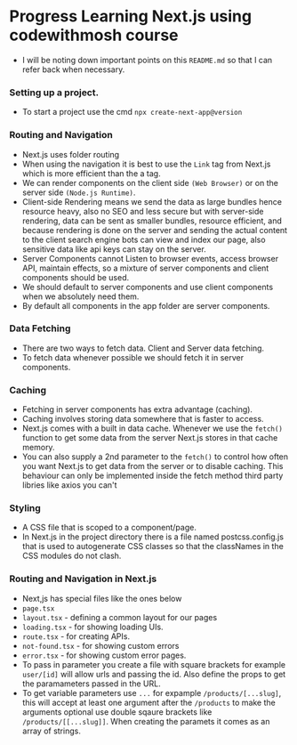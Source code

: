 # Progress Learning Next.js using codewithmosh course
- I will be noting down important points on this `README.md` so that I can refer back when necessary.

### Setting up a project.
- To start a project use the cmd `npx create-next-app@version`

### Routing and Navigation
- Next.js uses folder routing
- When using the navigation it is best to use the `Link` tag from Next.js which is more efficient than
  the a tag.
- We can render components on the client side `(Web Browser)`  or on the server side `(Node.js Runtime)`.
- Client-side Rendering means we send the data as large bundles hence resource heavy, also no SEO and less secure but with server-side
  rendering, data can be sent as smaller bundles, resource efficient, and because rendering is done on the server and sending the actual content
  to the client search engine bots can view and index our page, also sensitive data like api keys can stay on the server.
- Server Components cannot Listen to browser events, access browser API, maintain effects, so a mixture of server components and client components
  should be used.
- We should default to server components and use client components when we absolutely need them.
- By default all components in the app folder are server components.

### Data Fetching
- There are two ways to fetch data. Client and Server data fetching.
- To fetch data whenever possible we should fetch it in server components.

### Caching
- Fetching in server components has extra advantage (caching).
- Caching involves storing data somewhere that is faster to access.
- Next.js comes with a built in data cache. Whenever we use the `fetch()` function to get some data from the server Next.js stores in that cache memory.
- You can also supply a 2nd parameter to the `fetch()` to control how often you want Next.js to get data from the server or to disable caching. This behaviour
  can only be implemented inside the fetch method third party libries like axios you can't

### Styling
- A CSS file that is scoped to a component/page.
- In Next.js in the project directory there is a file named postcss.config.js that is used to autogenerate CSS classes so that the classNames in the CSS modules
  do not clash.

### Routing and Navigation in Next.js
- Next,js has special files like the ones below
- `page.tsx`
- `layout.tsx` - defining a common layout for our pages
- `loading.tsx` - for showing loading UIs.
- `route.tsx` - for creating APIs.
- `not-found.tsx` - for showing custom errors
- `error.tsx` - for showing custom error pages. 
- To pass in parameter you create a file with square brackets for example `user/[id]` will allow urls and passing the id. Also define the props to get the
  paramameters passed in the URL.
- To get variable parameters use `...` for expample `/products/[...slug]`, this will accept at least one argument after the `/products` to make the arguments
  optional use double sqaure brackets like `/products/[[...slug]]`. When creating the paramets it comes as an array of strings.
